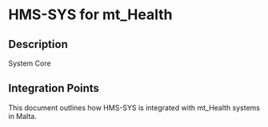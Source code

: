 # HMS-SYS for mt_Health

## Description

System Core

## Integration Points

This document outlines how HMS-SYS is integrated with mt_Health systems in Malta.
